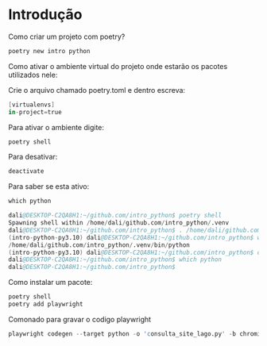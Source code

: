 # Introdução

Como criar um projeto com poetry?

```s
poetry new intro python
```

Como ativar o ambiente virtual do projeto onde estarão os pacotes utilizados nele:

Crie o arquivo chamado poetry.toml e dentro escreva:

```s
[virtualenvs]
in-project=true
```

Para ativar o ambiente digite:

```s
poetry shell
```

Para desativar:

```s
deactivate
```

Para saber se esta ativo:

```s
which python
```

```s
dali@DESKTOP-C2QA8H1:~/github.com/intro_python$ poetry shell
Spawning shell within /home/dali/github.com/intro_python/.venv
dali@DESKTOP-C2QA8H1:~/github.com/intro_python$ . /home/dali/github.com/intro_python/.venv/bin/activate
(intro-python-py3.10) dali@DESKTOP-C2QA8H1:~/github.com/intro_python$ which python
/home/dali/github.com/intro_python/.venv/bin/python
(intro-python-py3.10) dali@DESKTOP-C2QA8H1:~/github.com/intro_python$ deactivate
dali@DESKTOP-C2QA8H1:~/github.com/intro_python$ which python
dali@DESKTOP-C2QA8H1:~/github.com/intro_python$ 
```

Como instalar um pacote:

```s
poetry shell
poetry add playwright
```


Comonado para gravar o codigo playwright
```s
playwright codegen --target python -o 'consulta_site_lago.py' -b chromium https://yodelportal.com/buntzen-lake/Half-Day-Pass
```
